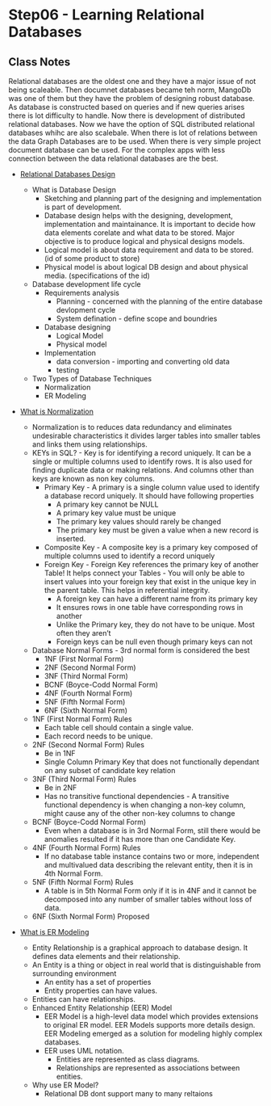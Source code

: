 # Step06 - Learning Relational Databases

## Class Notes

Relational databases are the oldest one and they have a major issue of not being scaleable. Then documnet databases became teh norm, MangoDb was one of them but they have the problem of designing robust database. As database is constructed based on queries and if new queries arises there is lot difficulty to handle. Now there is development of distributed relational databases. Now we have the option of SQL distributed relational databases whihc are also scalebale. When there is lot of relations between the data Graph Databases are to be used. When there is very simple project document database can be used. For the complex apps with less connection between the data relational databases are the best.

- [Relational Databases Design](https://www.guru99.com/database-design.html)

  - What is Database Design
    - Sketching and planning part of the designing and implementation is part of development.
    - Database design helps with the designing, development, implementation and maintainance. It is important to decide how data elements corelate and what data to be stored. Major objective is to produce logical and physical designs models.
    - Logical model is about data requirement and data to be stored. (id of some product to store)
    - Physical model is about logical DB design and about physical media. (specifications of the id)
  - Database development life cycle
    - Requirements analysis
      - Planning - concerned with the planning of the entire database devlopment cycle
      - System defination - define scope and boundries
    - Database designing
      - Logical Model
      - Physical model
    - Implementation
      - data conversion - importing and converting old data
      - testing
  - Two Types of Database Techniques
    - Normalization
    - ER Modeling

- [What is Normalization](https://www.guru99.com/database-normalization.html)

  - Normalization is to reduces data redundancy and eliminates undesirable characteristics it divides larger tables into smaller tables and links them using relationships.
  - KEYs in SQL? - Key is for identifying a record uniquely. It can be a single or multiple columns used to identify rows. It is also used for finding duplicate data or making relations. And columns other than keys are known as non key columns.
    - Primary Key - A primary is a single column value used to identify a database record uniquely. It should have following properties
      - A primary key cannot be NULL
      - A primary key value must be unique
      - The primary key values should rarely be changed
      - The primary key must be given a value when a new record is inserted.
    - Composite Key - A composite key is a primary key composed of multiple columns used to identify a record uniquely
    - Foreign Key - Foreign Key references the primary key of another Table! It helps connect your Tables - You will only be able to insert values into your foreign key that exist in the unique key in the parent table. This helps in referential integrity.
      - A foreign key can have a different name from its primary key
      - It ensures rows in one table have corresponding rows in another
      - Unlike the Primary key, they do not have to be unique. Most often they aren’t
      - Foreign keys can be null even though primary keys can not
  - Database Normal Forms - 3rd normal form is considered the best
    - 1NF (First Normal Form)
    - 2NF (Second Normal Form)
    - 3NF (Third Normal Form)
    - BCNF (Boyce-Codd Normal Form)
    - 4NF (Fourth Normal Form)
    - 5NF (Fifth Normal Form)
    - 6NF (Sixth Normal Form)
  - 1NF (First Normal Form) Rules
    - Each table cell should contain a single value.
    - Each record needs to be unique.
  - 2NF (Second Normal Form) Rules
    - Be in 1NF
    - Single Column Primary Key that does not functionally dependant on any subset of candidate key relation
  - 3NF (Third Normal Form) Rules
    - Be in 2NF
    - Has no transitive functional dependencies - A transitive functional dependency is when changing a non-key column, might cause any of the other non-key columns to change
  - BCNF (Boyce-Codd Normal Form)
    - Even when a database is in 3rd Normal Form, still there would be anomalies resulted if it has more than one Candidate Key.
  - 4NF (Fourth Normal Form) Rules
    - If no database table instance contains two or more, independent and multivalued data describing the relevant entity, then it is in 4th Normal Form.
  - 5NF (Fifth Normal Form) Rules
    - A table is in 5th Normal Form only if it is in 4NF and it cannot be decomposed into any number of smaller tables without loss of data.
  - 6NF (Sixth Normal Form) Proposed

- [What is ER Modeling](https://www.guru99.com/er-modeling.html)
  - Entity Relationship is a graphical approach to database design. It defines data elements and their relationship.
  - An Entity is a thing or object in real world that is distinguishable from surrounding environment
    - An entity has a set of properties
    - Entity properties can have values.
  - Entities can have relationships.
  - Enhanced Entity Relationship (EER) Model
    - EER Model is a high-level data model which provides extensions to original ER model. EER Models supports more details design. EER Modeling emerged as a solution for modeling highly complex databases.
    - EER uses UML notation.
      - Entities are represented as class diagrams.
      - Relationships are represented as associations between entities.
  - Why use ER Model?
    - Relational DB dont support many to many reltaions
